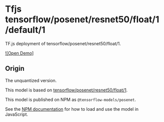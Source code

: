 # Tfjs tensorflow/posenet/resnet50/float/1/default/1
TF.js deployment of tensorflow/posenet/resnet50/float/1.

<!-- parent-model: tensorflow/posenet/resnet50/float/1 -->

[![Open Demo]](https://teachablemachine.withgoogle.com/train/pose)

## Origin
The unquantized version.

This model is based on [tensorflow/posenet/resnet50/float/1](https://tfhub.dev/tensorflow/posenet/resnet50/float/1).

This model is published on NPM as `@tensorflow-models/posenet`.

See the [NPM documentation](https://www.npmjs.com/package/@tensorflow-models/posenet)
for how to load and use the model in JavaScript.
